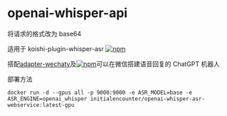 # openai-whisper-api

将请求的格式改为 base64

适用于 koishi-plugin-whisper-asr [![npm](https://img.shields.io/npm/v/koishi-plugin-whisper-asr?style=flat-square)](https://www.npmjs.com/package/koishi-plugin-whisper-asr)

搭配[adapter-wechaty](https://www.npmjs.com/package/@initencounter/koishi-plugin-adapter-wechaty)及[![npm](https://img.shields.io/npm/v/koishi-plugin-davinci-003?style=flat-square)](https://www.npmjs.com/package/koishi-plugin-davinci-003)可以在微信搭建语音回复的 ChatGPT 机器人

部署方法

```
docker run -d --gpus all -p 9000:9000 -e ASR_MODEL=base -e ASR_ENGINE=openai_whisper initialencounter/openai-whisper-asr-webservice:latest-gpu
```
